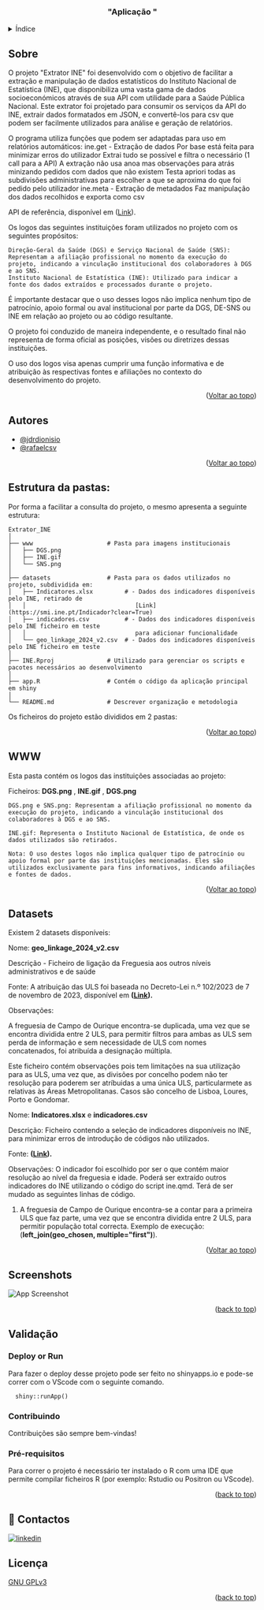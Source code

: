 <a name="top"></a>
<h3 align="center">"Aplicação "</h3>

<!-- TABLE OF CONTENTS -->
<details>
  <summary>Índice</summary>
  <ol>
    <li>
      <a href="#Sobre">Sobre o projeto</a>
      <ul>
	<li>
      <a href="#Sobre">Autores</a>
      <ul>
        <li><a href="#Estrutura-das-Pastas">Estrutura das Pastas</a>
          <ul>
            <li><a href="#Documentation">Documentation</a></li>
            <li><a href="#Datasets">Datasets</a></li>
            <li><a href="#Mapas">Mapas</a>
              <ul>
                <li><a href="#Shapefiles">Shapefiles</a></li>
                <li><a href="#Imagens">Imagens</a></li>
				  </ul>
				</li>
			  </ul>
			</li>
		  </ul>
		</li>
      </ul>
    </li>
    <li>
      <a href="#Validação">Validação</a>
      <ul>
        <li><a href="#Pré-requisitos">Pré-requisitos</a></li>
      </ul>
    </li>
    <li><a href="#Contacto">Contacto</a></li>
  </ol>
</details>

<!-- ABOUT THE PROJECT -->
## Sobre

O projeto "Extrator INE" foi desenvolvido com o objetivo de facilitar a extração e manipulação de dados estatísticos do Instituto Nacional de Estatística (INE), que disponibiliza uma vasta gama de dados socioeconómicos através de sua API com utilidade para a Saúde Pública Nacional. 
Este extrator foi projetado para consumir os serviços da API do INE, extrair dados formatados em JSON, e convertê-los para csv que podem ser facilmente utilizados para análise e geração de relatórios.

O programa utiliza funções que podem ser adaptadas para uso em relatórios automáticos:
ine.get - Extração de dados
	Por base está feita para minimizar erros do utilizador
		Extrai tudo se possível e filtra o necessário (1 call para a API)
		A extração não usa anoa mas observações para atrás minizando pedidos com dados que não existem
		Testa apriori todas as subdivisões administrativas para escolher a que se aproxima do que foi pedido pelo utilizador
ine.meta - Extração de metadados
	Faz manipulação dos dados recolhidos e exporta como csv
	
API de referência, disponível em ([Link](https://www.ine.pt/xportal/xmain?xpid=INE&xpgid=ine_api&INST=322751522&ine_smenu.boui=357197120&ine_smenu.selected=357197822&xlang=pt)).

Os logos das seguintes instituições foram utilizados no projeto com os seguintes propósitos:

    Direção-Geral da Saúde (DGS) e Serviço Nacional de Saúde (SNS): Representam a afiliação profissional no momento da execução do projeto, indicando a vinculação institucional dos colaboradores à DGS e ao SNS.
    Instituto Nacional de Estatística (INE): Utilizado para indicar a fonte dos dados extraídos e processados durante o projeto.

É importante destacar que o uso desses logos não implica nenhum tipo de patrocínio, apoio formal ou aval institucional por parte da DGS, DE-SNS ou INE em relação ao projeto ou ao código resultante. 

O projeto foi conduzido de maneira independente, e o resultado final não representa de forma oficial as posições, visões ou diretrizes dessas instituições. 

O uso dos logos visa apenas cumprir uma função informativa e de atribuição às respectivas fontes e afiliações no contexto do desenvolvimento do projeto.

<p align="right">(<a href="#top">Voltar ao topo</a>)</p>

## Autores

- [@jdrdionisio](https://github.com/jdrdionisio)
- [@rafaelcsv](https://github.com/rafaelcsv)


<p align="right">(<a href="#top">Voltar ao topo</a>)</p>


## Estrutura da pastas:

Por forma a facilitar a consulta do projeto, o mesmo apresenta a seguinte estrutura:

```plaintext
Extrator_INE 
│
├── www           			# Pasta para imagens institucionais
│   ├── DGS.png
│   ├── INE.gif
│   └── SNS.png 
│
├── datasets             	# Pasta para os dados utilizados no projeto, subdividida em:
│   ├── Indicatores.xlsx    	 # - Dados dos indicadores disponíveis pelo INE, retirado de 
│   │ 								[Link](https://smi.ine.pt/Indicador?clear=True)
│   ├── indicadores.csv   		 # - Dados dos indicadores disponíveis pelo INE ficheiro em teste 
│   │ 								para adicionar funcionalidade
│   └── geo_linkage_2024_v2.csv  # - Dados dos indicadores disponíveis pelo INE ficheiro em teste 
│
├── INE.Rproj				# Utilizado para gerenciar os scripts e pacotes necessários ao desenvolvimento
│
├── app.R					# Contém o código da aplicação principal em shiny
│
└── README.md         		# Descrever organização e metodologia
```

Os ficheiros do projeto estão divididos em 2 pastas:

<p align="right">(<a href="#top">Voltar ao topo</a>)</p>

## WWW

Esta pasta contém os logos das instituições associadas ao projeto:

Ficheiros: **DGS.png** , **INE.gif** , **DGS.png**

    DGS.png e SNS.png: Representam a afiliação profissional no momento da execução do projeto, indicando a vinculação institucional dos colaboradores à DGS e ao SNS.
	
    INE.gif: Representa o Instituto Nacional de Estatística, de onde os dados utilizados são retirados.
	
    Nota: O uso destes logos não implica qualquer tipo de patrocínio ou apoio formal por parte das instituições mencionadas. Eles são utilizados exclusivamente para fins informativos, indicando afiliações e fontes de dados.

<p align="right">(<a href="#top">Voltar ao topo</a>)</p>

## Datasets

Existem 2 datasets disponíveis:

Nome: **geo_linkage_2024_v2.csv**

Descrição - Ficheiro de ligação da Freguesia aos outros níveis administrativos e de saúde

Fonte: A atribuição das ULS foi baseada no Decreto-Lei n.º 102/2023 de 7 de novembro de 2023, disponível em **([Link](https://diariodarepublica.pt/dr/detalhe/decreto-lei/102-2023-223906278)).**

Observações: 

A freguesia de Campo de Ourique encontra-se duplicada, uma vez que se encontra dividida entre 2 ULS, para permitir filtros para ambas as ULS sem perda de informação e sem necessidade de ULS com nomes concatenados, foi atribuída a designação múltipla. 

Este ficheiro contém observações pois tem limitações na sua utilização para as ULS, uma vez que, as divisões por concelho podem não ter resolução para poderem ser atríbuidas a uma única ULS, particularmete as relativas às Áreas Metropolitanas. 
Casos são concelho de Lisboa, Loures, Porto e Gondomar.

Nome: **Indicatores.xlsx** e **indicadores.csv**

Descrição: Ficheiro contendo a seleção de indicadores disponíveis no INE, para minimizar erros de introdução de códigos não utilizados.

Fonte: **([Link](https://smi.ine.pt/Indicador?clear=True)).**

Observações: O indicador foi escolhido por ser o que contém maior resolução ao nível da freguesia e idade. Poderá ser extraído outros indicadores do INE utilizando o código do script ine.qmd. Terá de ser mudado as seguintes linhas de código.

1. A freguesia de Campo de Ourique encontra-se a contar para a primeira ULS que faz parte, uma vez que se encontra dividida entre 2 ULS, para permitir população total correcta. Exemplo de execução: (**left_join(geo_chosen, multiple="first")**).

<p align="right">(<a href="#top">Voltar ao topo</a>)</p>

## Screenshots

![App Screenshot](https://ibb.co/GVmPGjj)


<p align="right">(<a href="#top">back to top</a>)</p>

<!-- VALIDATION -->
## Validação

### Deploy or Run

Para fazer o deploy desse projeto pode ser feito no shinyapps.io e pode-se correr com o VScode com o seguinte comando.

```
  shiny::runApp()
```

### Contribuindo

Contribuições são sempre bem-vindas!

### Pré-requisitos

Para correr o projeto é necessário ter instalado o R com uma IDE que permite compilar ficheiros R (por exemplo: Rstudio ou Positron ou VScode).

<p align="right">(<a href="#top">back to top</a>)</p>

<!-- CONTACT -->
## 🔗 Contactos
[![linkedin](https://img.shields.io/badge/linkedin-0A66C2?style=for-the-badge&logo=linkedin&logoColor=white)](https://www.linkedin.com/in/joao-david-dionisio-201875171/)

## Licença

[GNU GPLv3](https://choosealicense.com/licenses/gpl-3.0/)

<p align="right">(<a href="#top">back to top</a>)</p>
